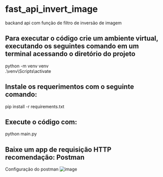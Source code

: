 # fast_api_invert_image
backand api com função de filtro de inversão de imagem

## Para executar o código crie um ambiente virtual, executando os seguintes comando em um terminal acessando o diretório do projeto
python -m venv venv <br/>
.\venv\Scripts\activate

## Instale os requerimentos com o seguinte comando:
pip install -r requirements.txt

## Execute o código com:
python main.py

## Baixe um app de requisição HTTP recomendação: Postman
Configuração do postman
![image](https://github.com/AngrloGab/fast_api_invert_image/assets/81662040/1a85883c-3201-446c-a303-659a7fdadbb1)
